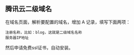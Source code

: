 
## 腾讯云二级域名

在域名页面，解析要配置的域名，增加 A 记录，填写下面两项：

    注册名称，比如：blog，这就是二级域名名称
    服务器IP地址

然后申请免费ssl证书，自动安装。


